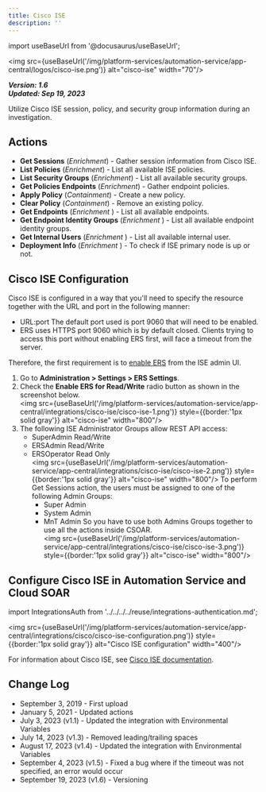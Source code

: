 ```yaml
---
title: Cisco ISE
description: ''
---
```

import useBaseUrl from '@docusaurus/useBaseUrl';

<img src={useBaseUrl('/img/platform-services/automation-service/app-central/logos/cisco-ise.png')} alt="cisco-ise" width="70"/>

***Version: 1.6  
Updated: Sep 19, 2023***

Utilize Cisco ISE session, policy, and security group information during an investigation.

## Actions

* **Get Sessions** (*Enrichment*) - Gather session information from Cisco ISE.
* **List Policies** (*Enrichment*) - List all available ISE policies.
* **List Security Groups** (*Enrichment*) - List all available security groups.
* **Get Policies Endpoints** (*Enrichment*) - Gather endpoint policies.
* **Apply Policy** (*Containment*) - Create a new policy.
* **Clear Policy** (*Containment*) - Remove an existing policy.
* **Get Endpoints** (*Enrichment* ) - List all available endpoints.
* **Get Endpoint Identity Groups** (*Enrichment* ) - List all available endpoint identity groups.
* **Get Internal Users** (*Enrichment* ) - List all available internal user.
* **Deployment Info** (*Enrichment* ) - To check if ISE primary node is up or not.

## Cisco ISE Configuration

Cisco ISE is configured in a way that you'll need to specify the resource together with the URL and port in the following manner: 
   * URL:port The default port used is port 9060 that will need to be enabled.
   * ERS uses HTTPS port 9060 which is by default closed. Clients trying to access this port without enabling ERS first, will face a timeout from the server. 

Therefore, the first requirement is to [enable ERS](https://www.cisco.com/c/en/us/support/docs/security/identity-services-engine/215476-configure-ise-guest-accounts-with-rest-a.html#anc6) from the ISE admin UI. 

1. Go to **Administration > Settings > ERS Settings**. 
1. Check the **Enable ERS for Read/Write** radio button as shown in the screenshot below.<br/><img src={useBaseUrl('/img/platform-services/automation-service/app-central/integrations/cisco-ise/cisco-ise-1.png')} style={{border:'1px solid gray'}} alt="cisco-ise" width="800"/>
1. The following ISE Administrator Groups allow REST API access: 
   * SuperAdmin Read/Write
   * ERSAdmin Read/Write
   * ERSOperator Read Only <br/><img src={useBaseUrl('/img/platform-services/automation-service/app-central/integrations/cisco-ise/cisco-ise-2.png')} style={{border:'1px solid gray'}} alt="cisco-ise" width="800"/>
   To perform Get Sessions action, the users must be assigned to one of the following Admin Groups:   
      * Super Admin
      * System Admin
      * MnT Admin
   So you have to use both Admins Groups together to use all the actions inside CSOAR.<br/><img src={useBaseUrl('/img/platform-services/automation-service/app-central/integrations/cisco-ise/cisco-ise-3.png')} style={{border:'1px solid gray'}} alt="cisco-ise" width="800"/>

## Configure Cisco ISE in Automation Service and Cloud SOAR

import IntegrationsAuth from '../../../../reuse/integrations-authentication.md';

<IntegrationsAuth/>

<img src={useBaseUrl('/img/platform-services/automation-service/app-central/integrations/cisco/cisco-ise-configuration.png')} style={{border:'1px solid gray'}} alt="Cisco ISE configuration" width="400"/>

For information about Cisco ISE, see [Cisco ISE documentation](https://www.cisco.com/c/en/us/td/docs/security/ise/end-user-documentation/Cisco_ISE_End_User_Documentation.html).
   
## Change Log

* September 3, 2019 - First upload
* January 5, 2021 - Updated actions
* July 3, 2023 (v1.1) - Updated the integration with Environmental Variables
* July 14, 2023 (v1.3) - Removed leading/trailing spaces
* August 17, 2023 (v1.4) - Updated the integration with Environmental Variables
* September 4, 2023 (v1.5) - Fixed a bug where if the timeout was not specified, an error would occur
* September 19, 2023 (v1.6) - Versioning

